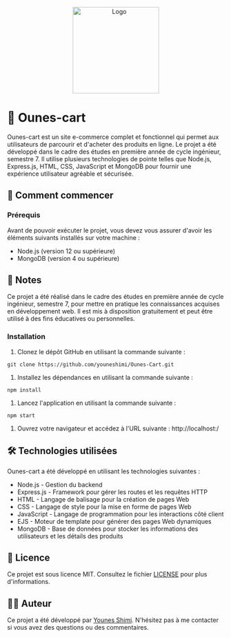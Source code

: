 <p align="center">
  <img src="https://i.imgur.com/NbWoOLy.png" alt="Logo" width="200px">
</p>


# 🛒 Ounes-cart

Ounes-cart est un site e-commerce complet et fonctionnel qui permet aux utilisateurs de parcourir et d'acheter des produits en ligne. Le projet a été développé dans le cadre des études en première année de cycle ingénieur, semestre 7. Il utilise plusieurs technologies de pointe telles que Node.js, Express.js, HTML, CSS, JavaScript et MongoDB pour fournir une expérience utilisateur agréable et sécurisée.

## 🚀 Comment commencer

### Prérequis

Avant de pouvoir exécuter le projet, vous devez vous assurer d'avoir les éléments suivants installés sur votre machine :

- Node.js (version 12 ou supérieure)
- MongoDB (version 4 ou supérieure)

## 📝 Notes

Ce projet a été réalisé dans le cadre des études en première année de cycle ingénieur, semestre 7, pour mettre en pratique les connaissances acquises en développement web. Il est mis à disposition gratuitement et peut être utilisé à des fins éducatives ou personnelles.


### Installation

1. Clonez le dépôt GitHub en utilisant la commande suivante :

```
git clone https://github.com/youneshimi/Ounes-Cart.git
```

1. Installez les dépendances en utilisant la commande suivante :

```
npm install
```

1. Lancez l'application en utilisant la commande suivante :

```
npm start
```

1. Ouvrez votre navigateur et accédez à l'URL suivante : http://localhost:<your-port-number>/

## 🛠️ Technologies utilisées

Ounes-cart a été développé en utilisant les technologies suivantes :

- Node.js - Gestion du backend
- Express.js - Framework pour gérer les routes et les requêtes HTTP
- HTML - Langage de balisage pour la création de pages Web
- CSS - Langage de style pour la mise en forme de pages Web
- JavaScript - Langage de programmation pour les interactions côté client
- EJS - Moteur de template pour générer des pages Web dynamiques
- MongoDB - Base de données pour stocker les informations des utilisateurs et les détails des produits

## 📝 Licence

Ce projet est sous licence MIT. Consultez le fichier [LICENSE](https://chat.openai.com/LICENSE) pour plus d'informations.

## 👨‍💻 Auteur

Ce projet a été développé par [Younes Shimi](https://www.linkedin.com/in/younes-shimi/). N'hésitez pas à me contacter si vous avez des questions ou des commentaires.

